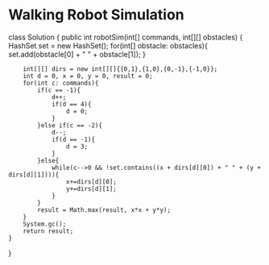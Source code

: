 # Walking Robot Simulation

class Solution {
public int robotSim(int[] commands, int[][] obstacles) {
HashSet<String> set = new HashSet();
for(int[] obstacle: obstacles){
set.add(obstacle[0] + " " + obstacle[1]);
}

        int[][] dirs = new int[][]{{0,1},{1,0},{0,-1},{-1,0}};
        int d = 0, x = 0, y = 0, result = 0;
        for(int c: commands){
            if(c == -1){
                d++;
                if(d == 4){
                    d = 0;
                }
            }else if(c == -2){
                d--;
                if(d == -1){
                    d = 3;
                }
            }else{
                while(c-->0 && !set.contains((x + dirs[d][0]) + " " + (y + dirs[d][1]))){
                    x+=dirs[d][0];
                    y+=dirs[d][1];
                }
            }
            result = Math.max(result, x*x + y*y);
        }
        System.gc();
        return result;
    }

}
